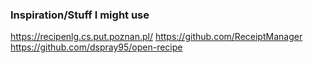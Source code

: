 ### Inspiration/Stuff I might use

https://recipenlg.cs.put.poznan.pl/
https://github.com/ReceiptManager
https://github.com/dspray95/open-recipe
